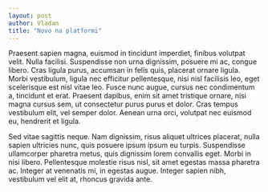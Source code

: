 ```yaml
---
layout: post
author: Vladan
title: "Novo na platformi"
---
```


Praesent sapien magna, euismod in tincidunt imperdiet, finibus volutpat velit. Nulla facilisi. Suspendisse non urna dignissim, posuere mi ac, congue libero. Cras ligula purus, accumsan in felis quis, placerat ornare ligula. Morbi vestibulum, ligula nec efficitur pellentesque, nisi nisl facilisis leo, eget scelerisque est nisl vitae leo. Fusce nunc augue, cursus nec condimentum a, tincidunt et erat. Praesent dapibus, enim sit amet tristique ornare, nisi magna cursus sem, ut consectetur purus purus et dolor. Cras tempus vestibulum elit, vel semper dolor. Aenean urna orci, volutpat nec euismod eu, hendrerit et ligula.

Sed vitae sagittis neque. Nam dignissim, risus aliquet ultrices placerat, nulla sapien ultricies nunc, quis posuere ipsum ipsum eu turpis. Suspendisse ullamcorper pharetra metus, quis dignissim lorem convallis eget. Morbi in nisi libero. Pellentesque molestie risus nisl, sit amet egestas massa pharetra ac. Integer at venenatis mi, in egestas augue. Integer sapien nibh, vestibulum vel elit at, rhoncus gravida ante.
